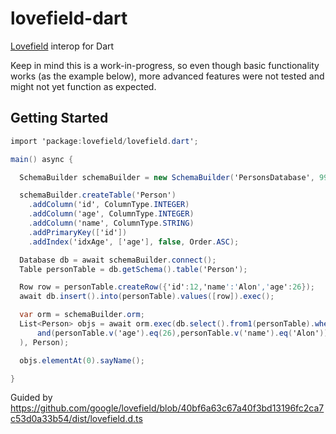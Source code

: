 # lovefield-dart
[Lovefield](https://github.com/google/lovefield) interop for Dart

Keep in mind this is a work-in-progress, so even though basic functionality works (as the example below), more advanced features were not tested and might not yet function as expected.

Getting Started
---
```c#
import 'package:lovefield/lovefield.dart';

main() async {

  SchemaBuilder schemaBuilder = new SchemaBuilder('PersonsDatabase', 999, orm: true);

  schemaBuilder.createTable('Person')
    .addColumn('id', ColumnType.INTEGER)
    .addColumn('age', ColumnType.INTEGER)
    .addColumn('name', ColumnType.STRING)
    .addPrimaryKey(['id'])
    .addIndex('idxAge', ['age'], false, Order.ASC);

  Database db = await schemaBuilder.connect();
  Table personTable = db.getSchema().table('Person');

  Row row = personTable.createRow({'id':12,'name':'Alon','age':26});
  await db.insert().into(personTable).values([row]).exec();

  var orm = schemaBuilder.orm;
  List<Person> objs = await orm.exec(db.select().from1(personTable).where(
      and(personTable.v('age').eq(26),personTable.v('name').eq('Alon'))
  ), Person);

  objs.elementAt(0).sayName();

}
```

Guided by https://github.com/google/lovefield/blob/40bf6a63c67a40f3bd13196fc2ca7c53d0a33b54/dist/lovefield.d.ts
